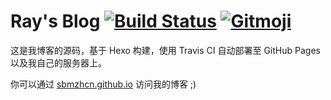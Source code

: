 
# Ray's Blog [![Build Status](https://travis-ci.org/sbmzhcn/sbmzhcn.github.io.svg?branch=source)](https://travis-ci.org/sbmzhcn/sbmzhcn.github.io) [![Gitmoji](https://img.shields.io/badge/gitmoji-%20%F0%9F%98%9C%20%F0%9F%98%8D-FFDD67.svg)](https://gitmoji.carloscuesta.me)

这是我博客的源码，基于 Hexo 构建，使用 Travis CI 自动部署至 GitHub Pages 以及我自己的服务器上。

你可以通过 [sbmzhcn.github.io](https://sbmzhcn.github.io) 访问我的博客 ;)
